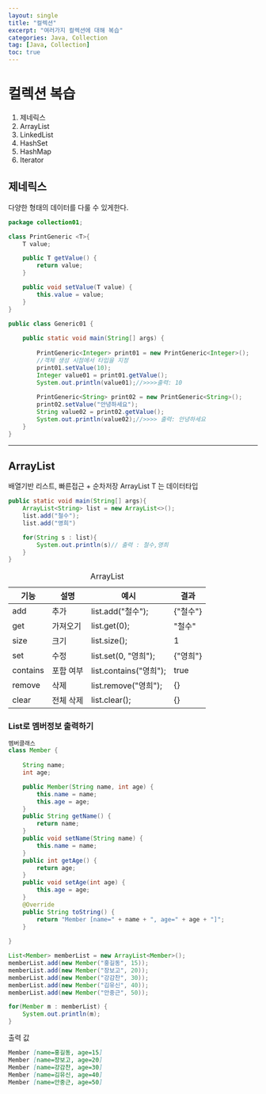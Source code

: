 ```yaml
---
layout: single
title: "컬렉션"
excerpt: "여러가지 컬렉션에 대해 복습"
categories: Java, Collection
tag: [Java, Collection]
toc: true
---
```


# 컬렉션 복습
1. 제네릭스
4. ArrayList
5. LinkedList
7. HashSet
8. HashMap
9. Iterator

## 제네릭스
다양한 형태의 데이터를 다룰 수 있게한다. 
```java
package collection01;

class PrintGeneric <T>{
	T value;

	public T getValue() {
		return value;
	}

	public void setValue(T value) {
		this.value = value;
	}
}

public class Generic01 {
	
	public static void main(String[] args) {
		
		PrintGeneric<Integer> print01 = new PrintGeneric<Integer>();
		//객체 생성 시점에서 타입을 지정
		print01.setValue(10);
		Integer value01 = print01.getValue();
		System.out.println(value01);//>>>>출력: 10
		
		PrintGeneric<String> print02 = new PrintGeneric<String>();
		print02.setValue("안녕하세요");
		String value02 = print02.getValue();
		System.out.println(value02);//>>>> 출력: 안녕하세요
	}
}
```

-----------------------------------------------------

## ArrayList
배열기반 리스트, 빠른접근 + 순차저장
ArrayList<T> 
T 는 데이터타입

```java
public static void main(String[] args){
    ArrayList<String> list = new ArrayList<>();
    list.add("철수");
    list.add("영희")

    for(String s : list){
        System.out.println(s)// 출력 : 철수,영희
    }
}
```
<table>
        <caption>ArrayList</caption>
        <thead>
            <tr>
                <th>기능</th>
                <th>설명</th>
                <th>예시</th>
                <th>결과</th>
            </tr>
        </thead>
        <tbody>
            <tr>
                <td>add</td>
                <td>추가</td>
                <td>list.add("철수");</td>
                <td>{"철수"}</td>
            </tr>
            <tr>
                <td>get</td>
                <td>가져오기</td>
                <td>list.get(0);</td>
                <td>"철수"</td>
            </tr>
            <tr>
                <td>size</td>
                <td>크기</td>
                <td>list.size();</td>
                <td>1</td>
            </tr>
            <tr>
                <td>set</td>
                <td>수정</td>
                <td>list.set(0, "영희");</td>
                <td>{"영희"}</td>
            </tr>
            <tr>
                <td>contains</td>
                <td>포함 여부</td>
                <td>list.contains("영희");</td>
                <td>true</td>
            </tr>
            <tr>
                <td>remove</td>
                <td>삭제</td>
                <td>list.remove("영희");</td>
                <td>{}</td>
            </tr>
            <tr>
                <td>clear</td>
                <td>전체 삭제</td>
                <td>list.clear();</td>
                <td>{}</td>
            </tr>
        </tbody>
    </table>

### List로 멤버정보 출력하기

```java
멤버클래스
class Member {
	
	String name;
	int age;

    public Member(String name, int age) {
        this.name = name;
        this.age = age;
    }
	public String getName() {
		return name;
	}
	public void setName(String name) {
		this.name = name;
	}
	public int getAge() {
		return age;
	}
	public void setAge(int age) {
		this.age = age;
	}
	@Override
	public String toString() {
		return "Member [name=" + name + ", age=" + age + "]";
	}
	
}
```
```java
List<Member> memberList = new ArrayList<Member>();
memberList.add(new Member("홍길동", 15));
memberList.add(new Member("장보고", 20));
memberList.add(new Member("강감찬", 30));
memberList.add(new Member("김유신", 40));
memberList.add(new Member("안중근", 50));

for(Member m : memberList) {
    System.out.println(m);
}
```
출력 값
```markdown
Member [name=홍길동, age=15]
Member [name=장보고, age=20]
Member [name=강감찬, age=30]
Member [name=김유신, age=40]
Member [name=안중근, age=50]
```






